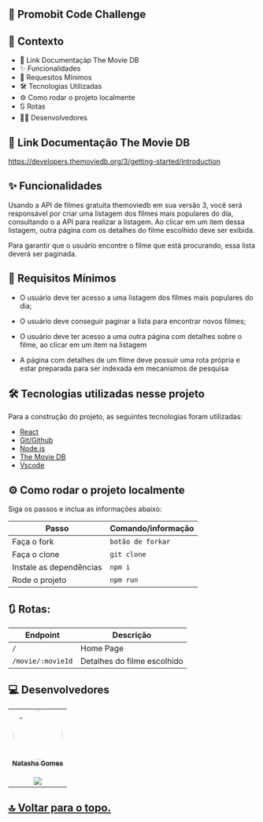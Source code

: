 ## 🚀 Promobit Code Challenge

## 🧠 Contexto

- 🔗 Link Documentaçãp The Movie DB
- ✨ Funcionalidades
- 🎯 Requesitos Mínimos
- 🛠️ Tecnologias Utilizadas
- ⚙️ Como rodar o projeto localmente
- 🔃 Rotas
- 👨‍💻 Desenvolvedores

## 🔗 Link Documentação The Movie DB

https://developers.themoviedb.org/3/getting-started/introduction

## ✨ Funcionalidades

Usando a API de filmes gratuita themoviedb em sua versão 3, você será responsável por criar uma listagem dos filmes mais populares do dia, consultando o a API para realizar a listagem. Ao clicar em um item dessa listagem, outra página com os detalhes do filme escolhido deve ser exibida.

Para garantir que o usuário encontre o filme que está procurando, essa lista deverá ser paginada.

## 🎯 Requisitos Mínimos

- O usuário deve ter acesso a uma listagem dos filmes mais populares do dia;

- O usuário deve conseguir paginar a lista para encontrar novos filmes;

- O usuário deve ter acesso a uma outra página com detalhes sobre o filme, ao clicar em um item na listagem

- A página com detalhes de um filme deve possuir uma rota própria e estar preparada para ser indexada em mecanismos de pesquisa

## 🛠️ Tecnologias utilizadas nesse projeto

Para a construção do projeto, as seguintes tecnologias foram utilizadas:

- [React](https://react.dev/)
- [Git/Github](https://github.com/)
- [Node.js](https://nodejs.org/en/)
- [The Movie DB](https://developers.themoviedb.org/3/getting-started/introduction)
- [Vscode](https://code.visualstudio.com/)

## ⚙️ Como rodar o projeto localmente

Siga os passos e inclua as informações abaixo:

| Passo                   | Comando/informação |
| ----------------------- | ------------------ |
| Faça o fork             | `botão de forkar`  |
| Faça o clone            | `git clone`        |
| Instale as dependências | `npm i`            |
| Rode o projeto          | `npm run`          |

## 🔃 Rotas:

| Endpoint          | Descrição                   |
| ----------------- | --------------------------- |
| `/`               | Home Page                   |
| `/movie/:movieId` | Detalhes do filme escolhido |

## ‍💻 Desenvolvedores

<table>
  <tr>  
    <td align="center"><a href="https://github.com/natashagomesr"><img style="border-radius: 50%;" src="https://avatars.githubusercontent.com/u/98358842?v=4" width="100px;" alt=""/>
    <br /><sub><b>Natasha Gomes</b>
    <br></sub></a><br /> <a href="https://www.linkedin.com/in/natasha-gomes-r/"> <img src="https://img.shields.io/badge/LinkedIn-0077B5?style=for-the-badge&logo=linkedin&logoColor=white" /></a></td>    
  </tr>
  
</table>

<h2>
  <a href='#top'>🔝 Voltar para o topo.</a>
</h2>

<br>
